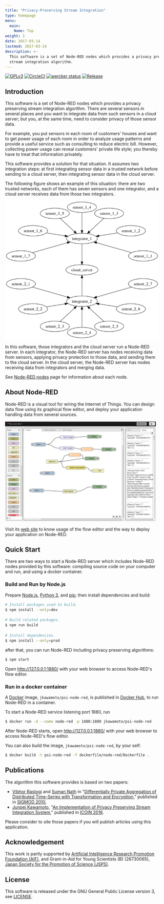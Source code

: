 ```yaml
---
title: "Privacy-Preserving Stream Integration"
type: homepage
menu:
  main:
    Name: Top
weight: 1
date: 2017-03-14
lastmod: 2017-03-14
description: >-
  This software is a set of Node-RED nodes which provides a privacy preserving
  stream integration algorithm.
---
```

[![GPLv3](https://img.shields.io/badge/license-GPLv3-blue.svg)](https://www.gnu.org/copyleft/gpl.html)
[![CircleCI](https://circleci.com/gh/jkawamoto/psi/tree/master.svg?style=svg)](https://circleci.com/gh/jkawamoto/psi/tree/master)
[![wercker status](https://app.wercker.com/status/962f3c76a5c374e4195650731a3e52d1/s/master "wercker status")](https://app.wercker.com/project/byKey/962f3c76a5c374e4195650731a3e52d1)
[![Release](https://img.shields.io/badge/release-0.6.1-brightgreen.svg)](https://github.com/jkawamoto/psi/releases/tag/v0.6.1)

## Introduction
This software is a set of Node-RED nodes which provides a privacy preserving
stream integration algorithm.
There are several sensors in several places and you want to integrate data from
such sensors in a cloud server; but you, at the same time, need to consider
privacy of those sensor data.

For example, you put sensors in each room of customers' houses and want to get
power usage of each room in order to analyze usage patterns and provide a
useful service such as consulting to reduce electric bill.
However, collecting power usage can reveal customers' private life style;
you thereby have to treat that information privately.

This software provides a solution for that situation.
It assumes two integration steps: at first integrating sensor data in a trusted
network before sending to a cloud server, then integrating sensor data in the
cloud server.

The following figure shows an example of this situation: there are two trusted
networks, each of them has seven sensors and one integrator, and a cloud server
receives data from those two integrators.

<img src="img/usecase.png"/>

In this software, those integrators and the cloud server run a Node-RED server.
In each integrator, the Node-RED server has nodes receiving data from sensors,
applying privacy protection to those data, and sending them to the cloud server.
In the cloud server, the Node-RED server has nodes receiving data from
integrators and merging data.

See [Node-RED nodes](./nodes/) page for information about each node.


## About Node-RED
Node-RED is a visual tool for wiring the Internet of Things.
You can design data flow using its graphical flow editor, and deploy your
application handling data from several sources.

<img src="img/flow-editor.png"/>

Visit its [web site](https://nodered.org/) to know usage of the flow editor
and the way to deploy your application on Node-RED.

## Quick Start
There are two ways to start a Node-RED server which includes Node-RED nodes
provided by this software: compiling source code on your computer and run,
and using a docker container.

### Build and Run by Node.js
Prepare [Node.js](https://nodejs.org/), [Python 3](https://www.python.org/), and
[pip](https://pip.pypa.io/en/stable/); then install dependencies and build:

```sh
# Install packages used to build.
$ npm install --only=dev

# Build related packages.
$ npm run build

# Install dependencies.
$ npm install --only=prod
```

after that, you can run Node-RED including privacy preserving algorithms:

```sh
$ npm start
```

Open http://127.0.0.1:1880/ with your web browser to access Node-RED's flow
editor.

### Run in a docker container
A [Docker](https://www.docker.com/) image, `jkawamoto/psi-node-red`, is
published in [Docker Hub](https://hub.docker.com/), to run Node-RED in a
container.

To start a Node-RED service listening port 1880, run

```sh
$ docker run -d --name node-red -p 1880:1880 jkawamoto/psi-node-red
```

After Node-RED starts, open http://127.0.0.1:1880/ with your web browser to
access Node-RED's flow editor.

You can also build the image, `jkawamoto/psi-node-red`, by your self:

```sh
$ docker build -t psi-node-red -f dockerfile/node-red/Dockerfile .
```

## Publications
The algorithm this software provides is based on two papers:

* [Vibhor Rastogi](https://www.linkedin.com/in/vibhor-rastogi-6b680152)
and [Suman Nath](https://www.microsoft.com/en-us/research/people/sumann/)
in "[Differentially Private Aggregation of Distributed Time-Series with
Transformation and Encryption](http://dl.acm.org/citation.cfm?id=1807247),"
published in [SIGMOD 2010](http://www.sigmod2010.org/index.shtml),
* [Junpei Kawamoto](https://www.jkawamoto.info), "[An Implementation of Privacy Preserving Stream Integration System](http://ieeexplore.ieee.org/document/7427088/)," published in [ICOIN 2016](http://2016.icoin.org/main/).

Please consider to site those papers if you will publish articles using this
application.

## Acknowledgement
This work is partly supported by
[Artificial Intelligence Research Promotion Foundation (AIF)](http://www.airpf.or.jp/),
and Grant-in-Aid for Young Scientists (B) (26730065),
[Japan Society for the Promotion of Science (JSPS)](https://www.jsps.go.jp/english/index.html).

## License
This software is released under the GNU General Public License version 3,
see [LICENSE](https://github.com/jkawamoto/psi/blob/master/LICENSE).
